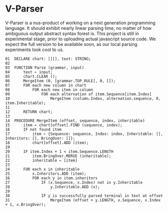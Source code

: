 # V-Parser

V-Parser is a nus-product of working on a next generation programming language. It should exhibit nearly linear parsing time, no matter of how ambiguous output abstract syntax forest is. This project is still in experimental stage, prior to uploading actual javascript source code. We expect the full version to be available soon, as our local parsing experiments look cool to us.

    01  DECLARE chart: [][], text: STRING;
    02  
    03  FUNCTION Parse (grammar, input)
    04      text ← input;
    05      chart.CLEAR ();
    06      MergeItem (0, [grammar.TOP_RULE], 0, []);
    07      FOR each new column in chart
    08          FOR each new item in column
    09              FOR each alternation of item.Sequence[item.Index]
    10                  MergeItem (column.Index, alternation.sequence, 0, item.Inheritable);
    11  
    12      RETURN chart;
    13  
    14  PROCEDURE MergeItem (offset, sequence, index, inheritable)
    15      item ← chart[offset].FIND (sequence, index);
    16      IF not found item
    17          item ← {Sequence: sequence, Index: index, Inheritable: [], Inheritors: [], BringOver: []};
    18          chart[offset].ADD (item);
    19  
    20      IF item.Index + 1 < item.Sequence.LENGTH
    21          item.BringOver.MERGE (inheritable);
    22          inheritable ← [item]
    23  
    24      FOR each x in inheritable
    25          x.Inheritors.ADD (item);
    26          FOR each y in item.inheritors
    27              IF (x.Sequence, x.Index) not in y.Inheritable
    28                  y.Inheritable.ADD (x);
    29  
    30              IF y is successfully parsed terminal in text at offset
    31                  MergeItem (offset + y.LENGTH, x.Sequence, x.Index + 1, x.BringOver);
